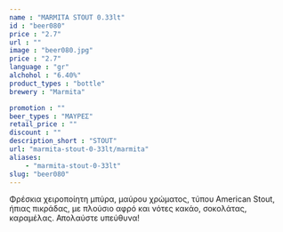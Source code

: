 ```yaml
---
name : "MARMITA STOUT 0.33lt"
id : "beer080"
price : "2.7"
url : ""
image : "beer080.jpg"
price : "2.7"
language : "gr"
alchohol : "6.40%"
product_types : "bottle"
brewery : "Marmita"

promotion : ""
beer_types : "ΜΑΥΡΕΣ"
retail_price : ""
discount : ""
description_short : "STOUT"
url: "marmita-stout-0-33lt/marmita"
aliases: 
    - "marmita-stout-0-33lt"
slug: "beer080"
---
```


Φρέσκια χειροποίητη μπύρα, μαύρου χρώματος, τύπου American Stout, ήπιας πικράδας, με πλούσιο αφρό και νότες κακάο, σοκολάτας, καραμέλας. Απολαύστε υπεύθυνα!